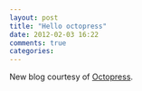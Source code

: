 ```yaml
---
layout: post
title: "Hello octopress"
date: 2012-02-03 16:22
comments: true
categories: 
---
```


New blog courtesy of [Octopress](http://octopress.org/).
